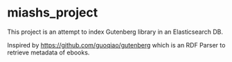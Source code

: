 # miashs_project

This project is an attempt to index Gutenberg library in an Elasticsearch DB.

Inspired by https://github.com/guoqiao/gutenberg which is an RDF Parser to retrieve metadata of ebooks.

